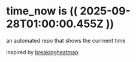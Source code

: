 # time_now is (( 2025-09-28T01:00:00.455Z ))

an automated repo that shows the currnent time

inspired by [breakingheatmap](https://github.com/breakingheatmap/breakingheatmap)